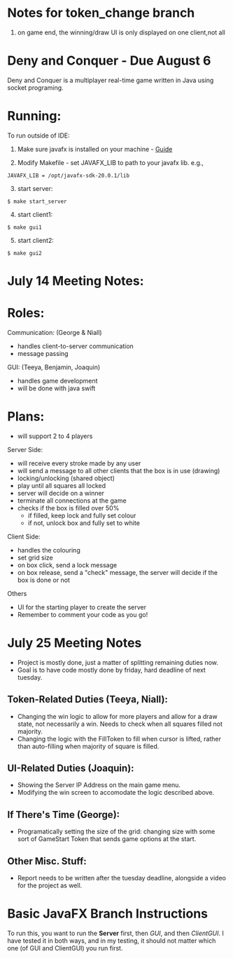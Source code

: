 # Notes for token_change branch
1. on game end, the winning/draw UI is only displayed on one client,not all


# Deny and Conquer - Due August 6

Deny and Conquer is a multiplayer real-time game written in Java using socket programing.

# Running:
To run outside of IDE:
1. Make sure javafx is installed on your machine - [Guide](https://openjfx.io/openjfx-docs/#install-javafx)

2. Modify Makefile - set JAVAFX_LIB to path to your javafx lib.
e.g.,
```shell
JAVAFX_LIB = /opt/javafx-sdk-20.0.1/lib
```

3. start server:
```shell 
$ make start_server
```

4. start client1:
```shell
$ make gui1
```

5. start client2:
```shell
$ make gui2
```

# July 14 Meeting Notes: 

# Roles: 
Communication: (George & Niall)
- handles client-to-server communication
- message passing

GUI: (Teeya, Benjamin, Joaquin)
- handles game development
- will be done with java swift

# Plans:
- will support 2 to 4 players

Server Side: 
- will receive every stroke made by any user
- will send a message to all other clients that the box is in use (drawing)
- locking/unlocking (shared object)
- play until all squares all locked
- server will decide on a winner
- terminate all connections at the game
- checks if the box is filled over 50%
  - if filled, keep lock and fully set colour
  - if not, unlock box and fully set to white

Client Side:
- handles the colouring
- set grid size
- on box click, send a lock message
- on box release, send a "check" message, the server will decide if the box is done or not

Others
- UI for the starting player to create the server
- Remember to comment your code as you go!

# July 25 Meeting Notes
- Project is mostly done, just a matter of splitting remaining duties now.
- Goal is to have code mostly done by friday, hard deadline of next tuesday.
## Token-Related Duties (Teeya, Niall):
- Changing the win logic to allow for more players and allow for a draw state, not necessarily a win. Needs to check when all squares filled not majority.
- Changing the logic with the FillToken to fill when cursor is lifted, rather than auto-filling when majority of square is filled.
## UI-Related Duties (Joaquin):
- Showing the Server IP Address on the main game menu.
- Modifying the win screen to accomodate the logic described above.
## If There's Time (George):
- Programatically setting the size of the grid: changing size with some sort of GameStart Token that sends game options at the start.
## Other Misc. Stuff:
- Report needs to be written after the tuesday deadline, alongside a video for the project as well.

# Basic JavaFX Branch Instructions
To run this, you want to run the **Server** first, then *GUI*, and then *ClientGUI*. I have tested it in both ways, and in my testing, it should not matter which one (of GUI and ClientGUI) you run first.
  
